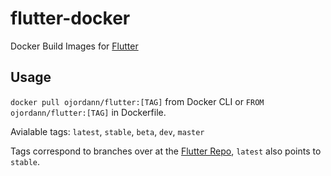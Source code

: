 # flutter-docker
Docker Build Images for [Flutter](https://flutter.io)

## Usage  
`docker pull ojordann/flutter:[TAG]` from Docker CLI or `FROM ojordann/flutter:[TAG]` in Dockerfile.  

Avialable tags: `latest`, `stable`, `beta`, `dev`, `master`  

Tags correspond to branches over at the [Flutter Repo](https://github.com/flutter/flutter), `latest` also points to `stable`.
